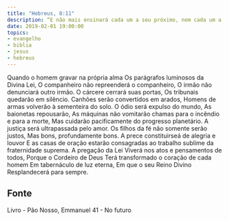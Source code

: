 ```yaml
---
title: "Hebreus, 8:11"
description: “E não mais ensinará cada um a seu próximo, nem cada um a seu irmão, dizendo: – Conhece o Senhor! Porque todos me conhecerão, desde o menor deles até ao maior.” - Paulo
date: 2019-02-01 19:00:00
topics: 
- evangelho
- biblia
- jesus
- hebreus
---
```


Quando o homem gravar na própria alma
Os parágrafos luminosos da Divina Lei,
O companheiro não repreenderá o companheiro,
O irmão não denunciará outro irmão.
O cárcere cerrará suas portas,
Os tribunais quedarão em silêncio.
Canhões serão convertidos em arados,
Homens de armas volverão à sementeira do solo.
O ódio será expulso do mundo,
As baionetas repousarão,
As máquinas não vomitarão chamas para o incêndio e para a morte,
Mas cuidarão pacificamente do progresso planetário.
A justiça será ultrapassada pelo amor.
Os filhos da fé não somente serão justos,
Mas bons, profundamente bons.
A prece constituir­se­á de alegria e louvor
E as casas de oração estarão consagradas ao trabalho sublime da
fraternidade suprema.
A pregação da Lei
Viverá nos atos e pensamentos de todos,
Porque o Cordeiro de Deus
Terá transformado o coração de cada homem
Em tabernáculo de luz eterna,
Em que o seu Reino Divino
Resplandecerá para sempre.




## Fonte
Livro - Pão Nosso, Emmanuel
41 - No futuro
